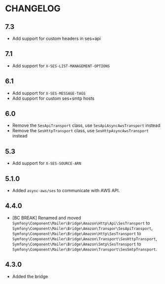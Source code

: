 CHANGELOG
=========

7.3
---

* Add support for custom headers in ses+api

7.1
---

* Add support for `X-SES-LIST-MANAGEMENT-OPTIONS`

6.1
---

 * Add support for `X-SES-MESSAGE-TAGS`
 * Add support for custom ses+smtp hosts

6.0
---

 * Remove the `SesApiTransport` class, use `SesApiAsyncAwsTransport` instead
 * Remove the `SesHttpTransport` class, use `SesHttpAsyncAwsTransport` instead

5.3
---

 * Add support for `X-SES-SOURCE-ARN`

5.1.0
-----

 * Added `async-aws/ses` to communicate with AWS API.

4.4.0
-----

 * [BC BREAK] Renamed and moved `Symfony\Component\Mailer\Bridge\Amazon\Http\Api\SesTransport`
   to `Symfony\Component\Mailer\Bridge\Amazon\Transpor\SesApiTransport`, `Symfony\Component\Mailer\Bridge\Amazon\Http\SesTransport`
   to `Symfony\Component\Mailer\Bridge\Amazon\Transport\SesHttpTransport`, `Symfony\Component\Mailer\Bridge\Amazon\Smtp\SesTransport`
   to `Symfony\Component\Mailer\Bridge\Amazon\Transport\SesSmtpTransport`.

4.3.0
-----

 * Added the bridge
